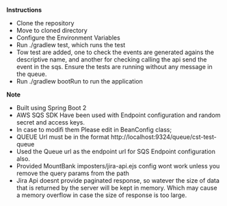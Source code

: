 **Instructions**
* Clone the repository
* Move to cloned directory
* Configure the Environment Variables 
* Run ./gradlew test, which runs the test
* Tow test are  added, one to check the events are generated agains the descriptive name, and another for checking
calling the api send the event in the sqs. Ensure the tests are running without any message in the queue.
* Run ./gradlew bootRun to run the application


**Note**
- Built using Spring Boot 2
- AWS SQS SDK Have been used with Endpoint configuration and random secret and access keys.
- In case to modifi them Please edit in BeanConfig class;
- QUEUE Url must be in the format http://localhost:9324/queue/cst-test-queue
- Used the Queue url as the endpoint url for SQS Endpoint configuration also.
- Provided MountBank imposters/jira-api.ejs config wont work unless you remove the query params from the path
- Jira Api doesnt provide paginated response, so watever the size of data that is returned by the server will be kept in
memory. Which may cause a memory overflow in case the size of response is too large.
 

